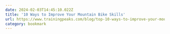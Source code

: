```yaml
---
date: 2024-02-03T14:45:10.022Z
title: '10 Ways to Improve Your Mountain Bike Skills'
url: https://www.trainingpeaks.com/blog/top-10-ways-to-improve-your-mountain-biking-skills/
category: bookmark
---
```

